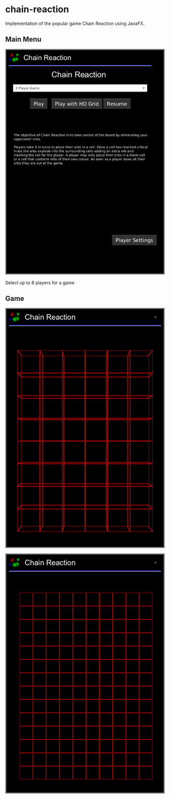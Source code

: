 # chain-reaction
Implementation of the popular game Chain Reaction using JavaFX.
## Main Menu ##
![Alt text](ui_images/MainMenu.png?raw=true "Main Menu")

Select up to 8 players for a game

## Game ## 
![Alt text](ui_images/Game.png?raw=true "Regulat Game")

![Alt text](ui_images/HD-Grid.png?raw=true "HD Grid")
